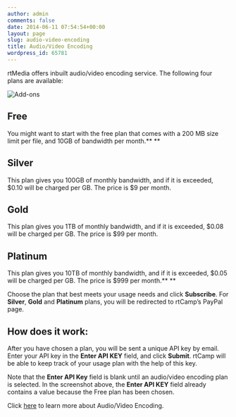 ```yaml
---
author: admin
comments: false
date: 2014-06-11 07:54:54+00:00
layout: page
slug: audio-video-encoding
title: Audio/Video Encoding
wordpress_id: 65781
---
```


rtMedia offers inbuilt audio/video encoding service. The following four plans are available:



![Add-ons ](http://docs.rtcamp.com/wp-content/uploads/2014/06/Addons-Tab.jpg)


## Free


You might want to start with the free plan that comes with a 200 MB size limit per file, and 10GB of bandwidth per month.**
**


## Silver


This plan gives you 100GB of monthly bandwidth, and if it is exceeded, $0.10 will be charged per GB. The price is $9 per month.


## Gold


This plan gives you 1TB of monthly bandwidth, and if it is exceeded, $0.08 will be charged per GB. The price is $99 per month.


## Platinum


This plan gives you 10TB of monthly bandwidth, and if it is exceeded, $0.05 will be charged per GB. The price is $999 per month.**
**

Choose the plan that best meets your usage needs and click **Subscribe**. For **Silver**, **Gold** and **Platinum** plans, you will be redirected to rtCamp’s PayPal page.


## How does it work:


After you have chosen a plan, you will be sent a unique API key by email. Enter your API key in the **Enter API KEY** field, and click **Submit**. rtCamp will be able to keep track of your usage plan with the help of this key.

Note that the **Enter API Key** field is blank until an audio/video encoding plan is selected. In the screenshot above, the **Enter API KEY** field already contains a value because the Free plan has been chosen.

Click [here](/rtmedia/addons/audio-video-encoding-service/) to learn more about Audio/Video Encoding.




